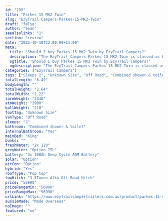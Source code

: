 ```yaml
---
id: "295"
title: "Parkes 15 MK2 Twin"
slug: "EzyTrail-Campers-Parkes-15-MK2-Twin"
draft: "false"
author: "Sean"
seealsolinks: "1"
section: "review"
date: "2022-10-10T22:00:09+11:00"
meta:
  title: "Should I buy Parkes 15 MK2 Twin by EzyTrail Campers?"
  description: "The EzyTrail Campers Parkes 15 MK2 Twin is classed as Off Road, and sleeps 2 people. It is Made Overseas and comes in at Unknown Size. It generally has Combined shower & toilet."
  ogtitle: "Should I buy Parkes 15 MK2 Twin by EzyTrail Campers?"
  ogdescription: "The EzyTrail Campers Parkes 15 MK2 Twin is classed as Off Road, and sleeps 2 people. It is Made Overseas and comes in at Unknown Size. It generally has Combined shower & toilet."
categories: ["EzyTrail Campers"]
tags: ["Sleeps 2", "Unknown Size", "Off Road", "Combined shower & toilet", "Pop top", "50 - 60k"]
totalLength: "6.49"
bodyLength: ""
totalHeight: "2.64"
totalWidth: "2.22"
tareWeight: "2440"
atmWeight: "2900"
ballWeight: "210"
footTag: "Unknown Size"
vanType: "Off Road"
sleeps: "2"
bathroom: "Combined shower & toilet"
internalBathroom: "Yes"
mainBed: "King"
bunks: ""
freshWater: "2x 120"
greyWater: "Option 75L"
battery: "3x 100Ah Deep Cycle AGM Battery"
solar: "Option"
airCon: "Option"
hybrid: "Yes"
roofType: "Pop top"
towHitch: "3.5Tonne Alko Off Road Hitch"
price: "56990"
priceRangeMin: "56990"
priceRangeMax: "56990"
urlLink: "https://www.ezytrailcampertrailers.com.au/product/parkes-15-mk2-twin/"
aussieMade: "Made Overseas"
noImage: ""
featured: "no"
---
```

